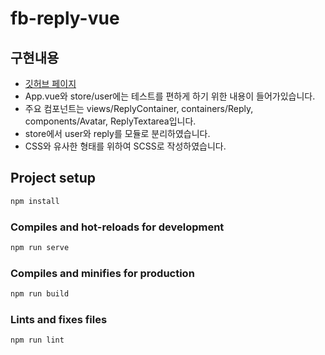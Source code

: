 # fb-reply-vue

## 구현내용

- [깃허브 페이지](https://icymonk.github.io/clo3d-fb-reply-vue)
- App.vue와 store/user에는 테스트를 편하게 하기 위한 내용이 들어가있습니다.
- 주요 컴포넌트는 views/ReplyContainer, containers/Reply, components/Avatar, ReplyTextarea입니다.
- store에서 user와 reply를 모듈로 분리하였습니다.
- CSS와 유사한 형태를 위하여 SCSS로 작성하였습니다.

## Project setup

```bash
npm install
```

### Compiles and hot-reloads for development

```bash
npm run serve
```

### Compiles and minifies for production

```bash
npm run build
```

### Lints and fixes files

```bash
npm run lint
```

